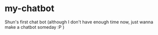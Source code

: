 # my-chatbot
Shun's first chat bot (although I don't have enough time now, just wanna make a chatbot someday :P )
